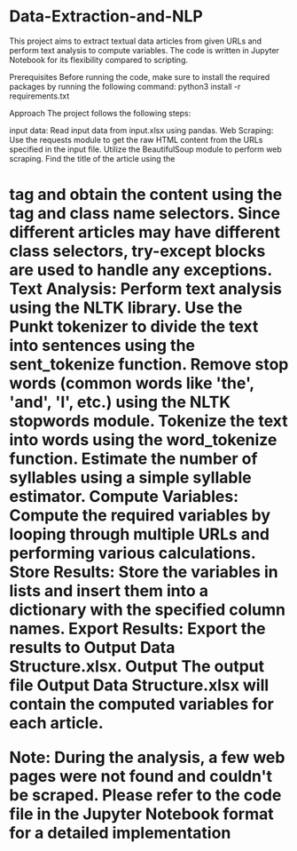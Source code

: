 
# Data-Extraction-and-NLP
This project aims to extract textual data articles from given URLs and perform text analysis to compute variables. The code is written in Jupyter Notebook for its flexibility compared to scripting.

Prerequisites
Before running the code, make sure to install the required packages by running the following command:
python3 install -r requirements.txt

Approach
The project follows the following steps:

input data: Read input data from input.xlsx using pandas.
Web Scraping: Use the requests module to get the raw HTML content from the URLs specified in the input file. Utilize the BeautifulSoup module to perform web scraping.
Find the title of the article using the <h1> tag and obtain the content using the <div> tag and class name selectors.
Since different articles may have different class selectors, try-except blocks are used to handle any exceptions.
Text Analysis: Perform text analysis using the NLTK library.
Use the Punkt tokenizer to divide the text into sentences using the sent_tokenize function.
Remove stop words (common words like 'the', 'and', 'I', etc.) using the NLTK stopwords module.
Tokenize the text into words using the word_tokenize function.
Estimate the number of syllables using a simple syllable estimator.
Compute Variables: Compute the required variables by looping through multiple URLs and performing various calculations.
Store Results: Store the variables in lists and insert them into a dictionary with the specified column names.
Export Results: Export the results to Output Data Structure.xlsx.
Output
The output file Output Data Structure.xlsx will contain the computed variables for each article.

Note: During the analysis, a few web pages were not found and couldn't be scraped. Please refer to the code file in the Jupyter Notebook format for a detailed implementation
